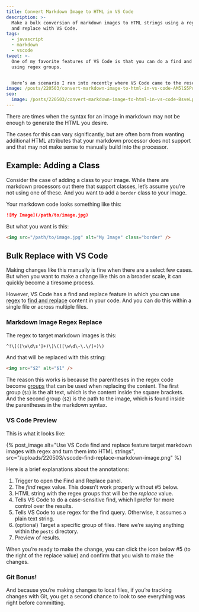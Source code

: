 ```yaml
---
title: Convert Markdown Image to HTML in VS Code
description: >-
  Make a bulk conversion of markdown images to HTML strings using a regex find
  and replace with VS Code.
tags:
  - javascript
  - markdown
  - vscode
tweet: >-
  One of my favorite features of VS Code is that you can do a find and replace
  using regex groups.


  Here’s an scenario I ran into recently where VS Code came to the rescue.
image: /posts/220503/convert-markdown-image-to-html-in-vs-code-AM5lS5Pd.png
seo:
  image: /posts/220503/convert-markdown-image-to-html-in-vs-code-BsveLpLv--meta.png
---
```


There are times when the syntax for an image in markdown may not be enough to generate the HTML you desire.

The cases for this can vary significantly, but are often born from wanting additional HTML attributes that your markdown processor does not support and that may not make sense to manually build into the processor.

## Example: Adding a Class

Consider the case of adding a class to your image. While there are markdown processors out there that support classes, let’s assume you’re not using one of these. And you want to add a `border` class to your image.

Your markdown code looks something like this:

```markdown
![My Image](/path/to/image.jpg)
```

But what you want is this:

```html
<img src="/path/to/image.jpg" alt="My Image" class="border" />
```

## Bulk Replace with VS Code

Making changes like this manually is fine when there are a select few cases. But when you want to make a change like this on a broader scale, it can quickly become a tiresome process.

However, VS Code has a find and replace feature in which you can use [regex](https://code.visualstudio.com/docs/editor/codebasics#_case-changing-in-regex-replace) to [find and replace](https://code.visualstudio.com/docs/editor/codebasics#_find-and-replace) content in your code. And you can do this within a single file or across multiple files.

### Markdown Image Regex Replace

The regex to target markdown images is this:

```txt
^!\[([\w\d\s']+)\]\(([\w\d\-\.\/]+)\)
```

And that will be replaced with this string:

```html
<img src="$2" alt="$1" />
```

The reason this works is because the parentheses in the regex code become [groups](https://developer.mozilla.org/en-US/docs/Web/JavaScript/Guide/Regular_Expressions/Groups_and_Ranges) that can be used when replacing the content. The first group (`$1`) is the alt text, which is the content inside the square brackets. And the second group (`$2`) is the path to the image, which is found inside the parentheses in the markdown syntax.

### VS Code Preview

This is what it looks like:

{% post_image alt="Use VS Code find and replace feature target markdown images with regex and turn them into HTML strings", src="/uploads/220503/vscode-find-replace-markdown-image.png" %}

Here is a brief explanations about the annotations:

1. Trigger to open the Find and Replace panel.
1. The _find_ regex value. This doesn’t work properly without #5 below.
1. HTML string with the regex groups that will be the _replace_ value.
1. Tells VS Code to do a case-sensitive find, which I prefer for more control over the results.
1. Tells VS Code to use regex for the find query. Otherwise, it assumes a plain text string.
1. (optional) Target a specific group of files. Here we’re saying anything within the `posts` directory.
1. Preview of results.

When you’re ready to make the change, you can click the icon below #5 (to the right of the replace value) and confirm that you wish to make the changes.

### Git Bonus!

And because you’re making changes to local files, if you’re tracking changes with Git, you get a second chance to look to see everything was right before committing.

